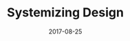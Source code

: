 ---
date: 2017-08-25
title: Systemizing Design
speaker: Nate Baldwin & Alan Wilson
link: https://vimeo.com/242899818
image: ./images/systemizing-design.jpg
description: We will tell the story of Design Systems and the basics of what to know to get one started at your organization, including real-life examples of the challenges and evolution of building a design system from inside Adobe.

---